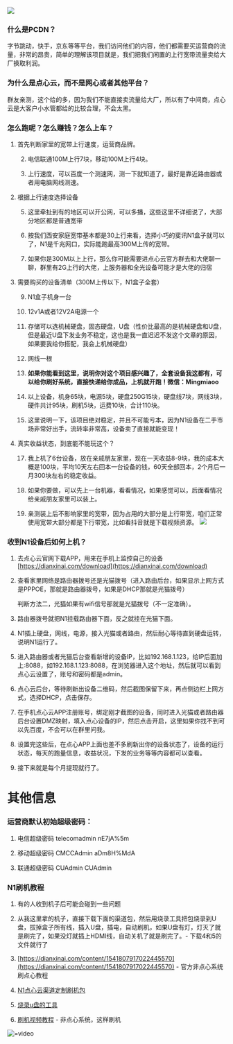![](https://yanxuan.nosdn.127.net/9319199e1b242882fa9d3f399f34a3d2.png)

### 什么是PCDN？

字节跳动，快手，京东等等平台，我们访问他们的内容，他们都需要买运营商的流量，非常的昂贵，简单的理解该项目就是，我们把我们闲置的上行宽带流量卖给大厂换取利润。

### 为什么是点心云，而不是网心或者其他平台？

群友亲测，这个给的多，因为我们不能直接卖流量给大厂，所以有了中间商，点心云是大客户小水管都给的比较合理，不会太黑。

### 怎么跑呢？怎么赚钱？怎么上车？

1. 首先判断家里的宽带上行速度，运营商品牌。

   2. 电信联通100M上行7块，移动100M上行4块。

   3. 上行速度，可以百度一个测速网，测一下就知道了，最好是靠近路由器或者用电脑网线测速。

2. 根据上行速度选择设备

   5. 这里牵扯到有的地区可以开公网，可以多播，这些这里不详细说了，大部分地区都是普通宽带

   6. 按我们西安家庭宽带基本都是30上行来看，选择小巧的斐讯N1盒子就可以了，N1是千兆网口，实际能跑最高300M上传的宽带。

   7. 如果你是300M以上上行，那么你可能需要进点心云官方群去和大佬聊一聊，群里有2G上行的大佬，上服务器和全光设备可能才是大佬的归宿

3. 需要购买的设备清单（300M上传以下，N1盒子全套）

   9. N1盒子机身一台

   10. 12v1A或者12V2A电源一个

   11. 存储可以选机械硬盘，固态硬盘，U盘（性价比最高的是机械硬盘和U盘，但是最近U盘下发业务不稳定，这也是我一直迟迟不发这个文章的原因，如果要我给你搭配，我会上机械硬盘）

   12. 网线一根

   13. **如果你能看到这里，说明你对这个项目感兴趣了，全套设备我这都有，可以给你刷好系统，直接快递给你成品，上机就开跑！微信：Mingmiaoo**

   14. 以上设备，机身65块，电源5块，硬盘250G15块，硬盘线7块，网线3块，硬件共计95块，刷机5块，运费10块，合计110块。

   15. 这里说明一下，该项目绝对稳定，并且不可能亏本，因为N1设备在二手市场非常好出手，流转率非常高，设备卖了直接就能变现！

4. 真实收益状态，到底能不能玩这个？

   17. 我上机了6台设备，放在亲戚朋友家里，现在一天收益8-9块，我的成本大概是100块，平均10天左右回本一台设备的钱，60天全部回本，2个月后一月300块左右的稳定收益。

   18. 如果你要做，可以先上一台机器，看看情况，如果感觉可以，后面看情况给亲戚朋友家里可以装上。

   19. 亲测装上后不影响家里的宽带，因为占用的大部分是上行带宽，咱们正常使用宽带大部分都是下行带宽，比如看抖音就是下载视频资源。
![](https://gitee.com/aminggoodboy/image/raw/master/%E5%BE%AE%E4%BF%A1%E6%88%AA%E5%9B%BE_20231031150606.webp)

### 收到N1设备后如何上机？

1. 去点心云官网下载APP，用来在手机上监控自己的设备 [https://dianxinai.com/download](https://dianxinai.com/download)

2. 查看家里网络是路由器拨号还是光猫拨号（进入路由后台，如果显示上网方式是PPPOE，那就是路由器拨号，如果是DHCP那就是光猫拨号）

   判断方法二，光猫如果有wifi信号那就是光猫拨号（不一定准确）。

3. 路由器拨号就把N1挂载路由器下面，反之就挂在光猫下面。

4. N1插上硬盘，网线，电源，接入光猫或者路由，然后耐心等待直到硬盘运转，说明N1运行了。

5. 进入路由器或者光猫后台查看新增的设备IP，比如192.168.1.123，给IP后面加上:8088，如192.168.1.123:8088，在浏览器进入这个地址，然后就可以看到点心云设置了，账号和密码都是admin。

6. 点心云后台，等待刷新出设备二维码，然后截图保留下来，再点侧边栏上网方式，选择DHCP，点击保存。

7. 在手机点心云APP注册账号，绑定刚才截图的设备，同时进入光猫或者路由器后台设置DMZ映射，填入点心设备的IP，然后点击开启，这里如果你找不到可以先百度，不会可以在群里问我。

8. 设置完这些后，在点心APP上面也差不多刷新出你的设备状态了，设备的运行状态，每天的跑量信息，收益状况，下发的业务等等内容都可以查看。

9. 接下来就是每个月提现就行了。



# 其他信息

### 运营商默认初始超级密码：

1. 电信超级密码 telecomadmin nE7jA%5m

2. 移动超级密码 CMCCAdmin aDm8H%MdA

3. 联通超级密码 CUAdmin CUAdmin

### N1刷机教程

1. 有的人收到机子后可能会碰到一些问题

2. 从我这里拿的机子，直接下载下面的渠道包，然后用烧录工具把包烧录到U盘，拔掉盒子所有线，插入U盘，插电，自动刷机，如果U盘有灯，灯灭了就是刷完了，如果没灯就插上HDMI线，自动关机了就是刷完了。- 下载4和5的文件就行了

3. [https://dianxinai.com/content/1541807917022445570](https://dianxinai.com/content/1541807917022445570) - 官方非点心系统刷点心教程

4. [N1点心云渠道定制刷机包](https://cdn.linkfog.cn/product/terminal/armbian/AB/small/1.1.100.57.9/armbian/lvm/2023-11-12-1699787159/AB-small-S-lvm-A03-other-armbian-1.1.100.57.9.img.7z)

5. [烧录u盘的工具](https://aming.lanzouj.com/i59nd1ftugre)

6. [刷机视频教程](https://s138.ananas.chaoxing.com/sv-w7/video/f4/b7/c1/9b83410e9e24a9c8a56b879191d3a77e/sd.mp4?at_=1699883551024&ak_=12361630843fab04839d4811065cb9f8&ad_=205b34e53c2076745f50196a900ada40) - 非点心系统，这样刷机

![=video]([https://s138.ananas.chaoxing.com/sv-w7/video/f4/b7/c1/9b83410e9e24a9c8a56b879191d3a77e/sd.mp4?at_=1699883551024&ak_=12361630843fab04839d4811065cb9f8&ad_=205b34e53c2076745f50196a900ada40](https://s138.ananas.chaoxing.com/sv-w7/video/f4/b7/c1/9b83410e9e24a9c8a56b879191d3a77e/sd.mp4?at_=1699883551024&ak_=12361630843fab04839d4811065cb9f8&ad_=205b34e53c2076745f50196a900ada40))
